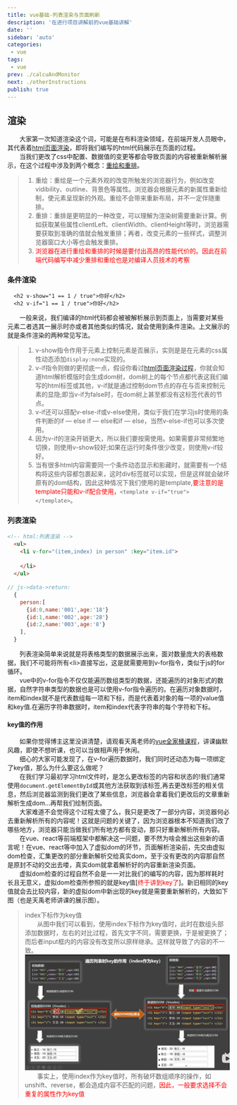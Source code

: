 ```yaml
---
title: vue基础-列表渲染与页面刷新
description: '在进行项目讲解前的vue基础讲解'
date: ''
sidebar: 'auto'
categories: 
 - vue
tags: 
 - vue
prev: ./calcuAndMonitor
next: ./otherInstructions
publish: true
---
```


## 渲染
&nbsp;&nbsp;&nbsp;&nbsp;&nbsp;&nbsp;&nbsp;大家第一次知道渲染这个词，可能是在布料渲染领域，在前端开发人员眼中，其代表着[html页面渲染](https://wenku.baidu.com/view/7cc068f72bea81c758f5f61fb7360b4c2e3f2a36.html)，即将我们编写的html代码展示在页面的过程。  
&nbsp;&nbsp;&nbsp;&nbsp;&nbsp;&nbsp;&nbsp;当我们更改了css中配置、数据值的变更等都会导致页面的内容被重新解析展示，在这个过程中涉及到两个概念：[重绘和重排](https://wenku.baidu.com/view/8bd1e3986adc5022aaea998fcc22bcd126ff4202.html)。  
> 1. 重绘：重绘是一个元素外观的改变所触发的浏览器行为，例如改变vidibility、outline、背景色等属性。浏览器会根据元素的新属性重新绘制，使元素呈现新的外观。重绘不会带来重新布局，并不一定伴随重排。    
> 2. 重排：重排是更明显的一种改变，可以理解为渲染树需要重新计算。例如获取某些属性clientLeft、clientWidth、clientHeight等时，浏览器需要获取到准确的值就会触发重排；再者，改变元素的一些样式，调整浏览器窗口大小等也会触发重排。  
> 3. <span style="color:red">浏览器在进行重绘和重排的时候是要付出高昂的性能代价的。因此在前端代码编写中减少重排和重绘也是对编译人员技术的考察</span>  

### 条件渲染
```vue
  <h2 v-show="1 == 1 / true">你好</h2>
  <h2 v-if="1 == 1 / true">你好</h2>
```
&nbsp;&nbsp;&nbsp;&nbsp;&nbsp;&nbsp;&nbsp;一般来说，我们编译的html代码都会被被解析展示到页面上，当需要对某些元素二者选其一展示时亦或者其他类似的情况，就会使用到条件渲染。上文展示的就是条件渲染的两种常见写法。
> 1. v-show指令作用于元素上控制元素是否展示，实则是是在元素的css属性动态添加`display:none`实现的。  
> 2. v-if指令则做的更彻底一点，假设你看过[html页面渲染过程](https://wenku.baidu.com/view/7cc068f72bea81c758f5f61fb7360b4c2e3f2a36.html)，你就会知道html解析模版时会生成dom树，dom树上的每个节点都代表这我们编写的html标签或其他，v-if就是通过控制dom节点的存在与否来控制元素的显隐;即当v-if为false时，在dom树上甚至都没有这标签代表的节点。  
> 3. v-if还可以搭配v-else-if或v-else使用，类似于我们在学习js时使用的条件判断的if — else if — else和if — else，当然v-else-if也可以多次使用。   
> 4. 因为v-if的渲染开销更大，所以我们要按需使用。如果需要非常频繁地切换，则使用v-show较好;如果在运行时条件很少改变，则使用v-if较好。
> 5. 当有很多html内容需要同一个条件动态显示和影藏时，就需要有一个结构将这些内容都包裹起来，这时div标签就可以实现，但是这样就会破坏原有的dom结构，因此这种情况下我们使用的是template,<span style="color:red">要注意的是template只能和v-if配合使用，</span>`<template v-if="true"></template>`。  

### 列表渲染
```html
<!-- html:列表渲染 -->
  <ul>
    <li v-for="(item,index) in person" :key="item.id">
      
    </li>
  </ul>
```
```js
// js->data->return:
  {
    person:[
      {id:0,name:'001',age:'18'}
      {id:1,name:'002',age:'28'}
      {id:2,name:'003',age:'8'}
    ],
  }
```
&nbsp;&nbsp;&nbsp;&nbsp;&nbsp;&nbsp;&nbsp;列表渲染简单来说就是将表格类型的数据展示出来，面对数量庞大的表格数据，我们不可能将所有\<li>直接写出，这是就需要用到v-for指令，类似于js的for循环。  
&nbsp;&nbsp;&nbsp;&nbsp;&nbsp;&nbsp;&nbsp;vue中的v-for指令不仅仅能遍历数组类型的数据，还能遍历的对象形式的数据，自然字符串类型的数据也是可以使用v-for指令遍历的。在遍历对象数据时，item和index就不是代表数组每一项和下标，而是代表着对象的每一项的value值和key值.在遍历字符串数据时，item和index代表字符串的每个字符和下标。 

#### key值的作用

&nbsp;&nbsp;&nbsp;&nbsp;&nbsp;&nbsp;&nbsp;如果你觉得博主这里没讲清楚，请观看天禹老师的[vue全家桶课程](https://www.bilibili.com/video/BV1Zy4y1K7SH?p=30)，讲课幽默风趣，即使不想听课，也可以当做相声用于休闲。  
&nbsp;&nbsp;&nbsp;&nbsp;&nbsp;&nbsp;&nbsp;细心的大家可能发现了，在v-for遍历数据时，我们同时还动态为每一项绑定了key值，那么为什么要这么做呢？  
&nbsp;&nbsp;&nbsp;&nbsp;&nbsp;&nbsp;&nbsp;在我们学习最初学习html文件时，是怎么更改标签的内容和状态的!我们通常使用`document.getElementById`或其他方法获取到该标签,再去更改标签的相关信息，然后浏览器监测到我们更改了某些信息，浏览器会拿着我们更改后的文章重新解析生成dom...再帮我们绘制页面。  
&nbsp;&nbsp;&nbsp;&nbsp;&nbsp;&nbsp;&nbsp;大家难道不会觉得这个过程太傻了么，我只是更改了一部分内容，浏览器何必去重新解析所有的内容呢！这就是问题的关键了，因为浏览器根本不知道我们改了哪些地方，浏览器只能当做我们所有地方都有变动，那只好重新解析所有内容。  
&nbsp;&nbsp;&nbsp;&nbsp;&nbsp;&nbsp;&nbsp;在vue、react等前端框架中都解决这一问题，要不然为啥会推出这些新的语言呢！在vue、react等中加入了虚拟dom的环节，页面解析渲染前，先交由虚拟dom检查，汇集更改的部分重新解析交给真实dom，至于没有更改的内容那自然是原封不动的交出去喽，真实dom就拿着解析好的内容重新渲染页面。  
&nbsp;&nbsp;&nbsp;&nbsp;&nbsp;&nbsp;&nbsp;虚拟dom检查的过程自然不会是一一对比我们的编写的内容，因为那样耗时长且无意义，虚拟dom检查所参照的就是key值[<span style="color:red">终于讲到key了</span>]。新旧相同的key值就会去比较内容，新的虚拟dom中新出现的key就是需要重新解析的，大致如下图（也是天禹老师讲课的展示图）。

> index下标作为key值  
&nbsp;&nbsp;&nbsp;&nbsp;&nbsp;&nbsp;&nbsp;从图中我们可以看到，使用index下标作为key值时，此时在数组头部添加数据时，左右的对比过程，首先文字不同，需要更换，于是被更换了；而后者input框内的内容没有改变所以原样继承。这样就导致了内容的不一致。
![index下标作为key值](../imgs/basis/b1.png)  
&nbsp;&nbsp;&nbsp;&nbsp;&nbsp;&nbsp;&nbsp;事实上，使用index作为key值时，所有破坏数组顺序的操作，如unshift、reverse，都会造成内容不匹配的问题，<span style="color:red">因此，一般要求选择不会重复的属性作为key值</span>










